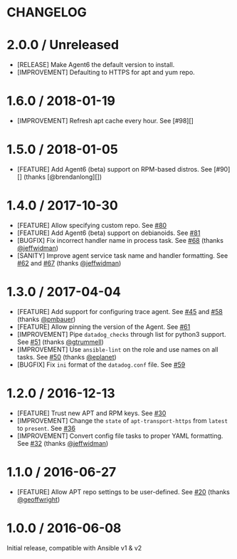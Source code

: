 CHANGELOG
=========

# 2.0.0 / Unreleased

* [RELEASE] Make Agent6 the default version to install.
* [IMPROVEMENT] Defaulting to HTTPS for apt and yum repo.

# 1.6.0 / 2018-01-19

* [IMPROVEMENT] Refresh apt cache every hour. See [#98][]

# 1.5.0 / 2018-01-05

* [FEATURE] Add Agent6 (beta) support on RPM-based distros. See [#90][] (thanks [@brendanlong][])

# 1.4.0 / 2017-10-30

* [FEATURE] Allow specifying custom repo. See [#80][]
* [FEATURE] Add Agent6 (beta) support on debianoids. See [#81][]
* [BUGFIX] Fix incorrect handler name in process task. See [#68][] (thanks [@jeffwidman][])
* [SANITY] Improve agent service task name and handler formatting. See [#62][] and [#67][] (thanks [@jeffwidman][])

# 1.3.0 / 2017-04-04

* [FEATURE] Add support for configuring trace agent. See [#45][] and [#58][] (thanks [@pmbauer][])
* [FEATURE] Allow pinning the version of the Agent. See [#61][]
* [IMPROVEMENT] Pipe `datadog_checks` through list for python3 support. See [#51][] (thanks [@gtrummell][])
* [IMPROVEMENT] Use `ansible-lint` on the role and use names on all tasks. See [#50][] (thanks [@eplanet][])
* [BUGFIX] Fix `ini` format of the `datadog.conf` file. See [#59][]

# 1.2.0 / 2016-12-13

* [FEATURE] Trust new APT and RPM keys. See [#30][]
* [IMPROVEMENT] Change the `state` of `apt-transport-https` from `latest` to `present`. See [#36][]
* [IMPROVEMENT] Convert config file tasks to proper YAML formatting. See [#32][] (thanks [@jeffwidman][])

# 1.1.0 / 2016-06-27

* [FEATURE] Allow APT repo settings to be user-defined. See [#20][] (thanks [@geoffwright][])

# 1.0.0 / 2016-06-08

Initial release, compatible with Ansible v1 & v2

<!--- The following link definition list is generated by PimpMyChangelog --->
[#20]: https://github.com/DataDog/datadog/issues/20
[#30]: https://github.com/DataDog/datadog/issues/30
[#32]: https://github.com/DataDog/datadog/issues/32
[#36]: https://github.com/DataDog/datadog/issues/36
[#45]: https://github.com/DataDog/datadog/issues/45
[#50]: https://github.com/DataDog/datadog/issues/50
[#51]: https://github.com/DataDog/datadog/issues/51
[#58]: https://github.com/DataDog/datadog/issues/58
[#59]: https://github.com/DataDog/datadog/issues/59
[#61]: https://github.com/DataDog/datadog/issues/61
[#62]: https://github.com/DataDog/datadog/issues/62
[#67]: https://github.com/DataDog/datadog/issues/67
[#68]: https://github.com/DataDog/datadog/issues/68
[#80]: https://github.com/DataDog/datadog/issues/80
[#81]: https://github.com/DataDog/datadog/issues/81
[@eplanet]: https://github.com/eplanet
[@geoffwright]: https://github.com/geoffwright
[@gtrummell]: https://github.com/gtrummell
[@jeffwidman]: https://github.com/jeffwidman
[@pmbauer]: https://github.com/pmbauer
